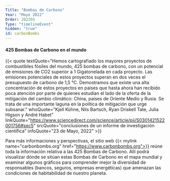 ```yaml
---
Title: "Bombas de Carbono"
Year: "Mayo 2022"
Order: 202205
Type: "timelineEvent"
hidden: "true"
id: carbonBombs
---
```


#### 425 Bombas de Carbono en el mundo

{{< quote textQuote="Hemos cartografiado los mayores proyectos de combustibles fósiles del mundo, 425 bombas de carbono, con un potencial de emisiones de CO2 superior a 1 Gigatonelada en cada proyecto. Las emisiones potenciales de estos proyectos superan en dos veces el presupuesto de carbono de 1,5 °C. Demostramos que existe una alta concentración de estos proyectos en países que hasta ahora han recibido poca atención por parte de quienes estudian el lado de la oferta de la mitigación del cambio climático: China, países de Oriente Medio y Rusia. Se trata de una importante laguna en la política de mitigación que urge subsanar." whoQuote="Kjell Kühne, Nils Bartsch, Ryan Driskell Tate, Julia Higson y André Habet" linkQuote="https://www.sciencedirect.com/science/article/pii/S0301421522001756#sec5"  srcQuote="conclusiones de un informe de investigación científica" infoQuote="23 de Mayo, 2022" >}}

Para más informaciones y perspectivas, el sitio web {{< mylink name="carbonbombs.org" href="https://www.carbonbombs.org">}} reúne toda la información relativa a las 425 Bombas de Carbono. Allí podrá visualizar dónde se sitúan estas Bombas de Carbono en el mapa mundial y examinar algunos gráficos para comprender mejor la diversidad de responsables (bancos, seguros, empresas energéticas) que amenazan las condiciones de habitabilidad de nuestro planeta.